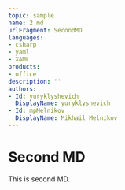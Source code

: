 ```yaml
---
topic: sample
name: 2 md
urlFragment: SecondMD
languages:
- csharp
- yaml
- XAML
products:
- office
description: ''
authors:
- Id: yuryklyshevich
  DisplayName: yuryklyshevich
- Id: mpMelnikov
  DisplayName: Mikhail Melnikov
---
```


# Second MD

This is second MD.
